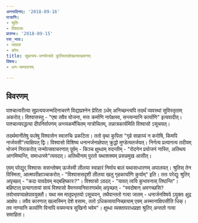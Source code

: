 ```yaml
---
अन्त्यदिनम्: '2018-09-16'
पात्राणि:
- श्रुतिः
- विश्वासः
प्रारम्भः: '2018-09-15'
रसः_भावः:
- व्यग्रता
- कोपः
title: सुप्रत्यय-जन्मोत्सवे कुत्सिताक्षेपप्रत्याख्यानम्
विषयः:
- धन-सम्पादनम्

---
```


## विवरणम्
पाश्चात्यरीत्या सुप्रत्ययजन्मदिनाचरणे विद्याप्रश्नेन प्रेरिता ऽर्धम् अनिच्छन्त्यपि तदर्थं व्यवस्थां सुविस्तृताम् अकरोत्। विश्वासस्तु - "एषा तवैव योजना, मत्तः‌ कर्माणि नापेक्षस्व, सन्त्यन्यानि कार्याणि" इत्यवादीत्। पाश्चात्यपद्धत्या दीपनिर्वापणम् अन्त्यकर्मोचितम् नात्रोचितम्, तन्नात्रकार्यमिति विश्वासो ऽसूचयत्। 

तदर्थमानीतेषु फलेषु विश्वासेन स्वारुचिः प्रकटिता। ततो वृथा कुपिता "गृहे साहाय्यं न करोषि, किमपि नार्जयसी"त्याक्षिपत् द्विः। विश्वासो विशिष्य धनानर्जनाक्षेपात् क्रुद्धो मुण्डेत्यतर्जयत्। निर्गत्य प्रत्यागत्य तदीयम् भोजनं निराकरोत् जन्मोत्सवाचरणात् पूर्वम् - किञ्च क्षुब्धाम् रुदन्तीम् - "रोदनेन प्रयोजनं नास्ति, अतिथय आगमिष्यन्ति, समाधत्स्वे"त्यवदत्। अतिथीनाम् पुरतो यथाशक्यम् प्रसन्नमुख आसीत्। 

एवम् परेद्युर् विश्वासः‌ ससन्तोषम् ऊर्जस्वी लीलया स्वाहारं निर्माय बालं यथासाधारणम् अपालयत्। श्रुतिस् तेन विस्मिता, आत्मपरीक्षाञ्चाकरोत् - "विश्वाससदृशी लीलया खलु गृहकार्याणि कुर्याम्" इति। ततः‌ परेद्युः श्रुतिर् अपृच्छत् - "कदा यावदेवम् मद्बहिष्कारः?"। विश्वासो ऽवदत् - "यावत् त्वयि कुभावनास् तिष्ठन्ति"। बहिष्टात् प्रत्यागतायां सायं विश्वासो वैमनस्यनिवारणार्थम् अपृच्छत् - "स्वदोषान् अवगच्छसि? तवोभावप्याक्षेपावयुक्तौ। यथा मम मातृप्रभृतयो ऽसूचयन्, तथैवान्ततो गत्वा जातम् - धनार्जनविषये ऽयुक्तः क्षुद्र आक्षेपः। तवैव कारणात् खल्वस्मिन् देशे वसामः, ततो ऽधिकव्ययानिच्छायाम् एवम् अस्मानाक्षिपसीति धिक्। तव नाण्यानि कार्याणि विनापि वयमन्यत्र सुखिनो भवेम"। क्षुब्धा व्यक्तापराधप्रज्ञा श्रुतिर् अन्ततो गत्वा समाहिता।


